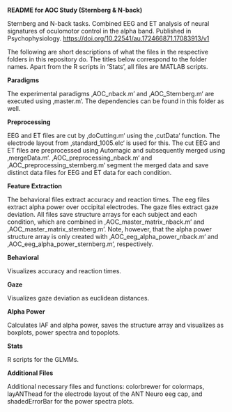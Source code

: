 **README for AOC Study (Sternberg & N-back)**

Sternberg and N-back tasks. Combined EEG and ET analysis of neural signatures of oculomotor control in the alpha band. Published in Psychophysiology. https://doi.org/10.22541/au.172466871.17083913/v1


The following are short descriptions of what the files in the respective folders in this repository do. The titles below correspond to the folder names. Apart from the R scripts in ’Stats’, all files are MATLAB scripts.

**Paradigms**

The experimental paradigms ‚AOC_nback.m’ and ‚AOC_Sternberg.m‘ are executed using ‚master.m‘. The dependencies can be found in this folder as well.

**Preprocessing**

EEG and ET files are cut by ‚doCutting.m‘ using the ‚cutData‘ function. The electrode layout from ‚standard_1005.elc‘ is used for this. The cut EEG and ET files are  preprocessed using Automagic and subsequently merged using ‚mergeData.m‘. ‚AOC_preprocessing_nback.m‘ and ‚AOC_preprocessing_sternberg.m‘ segment the merged data and save distinct data files for EEG and ET data for each condition.

**Feature Extraction**

The behavioral files extract accuracy and reaction times. The eeg files extract alpha power over occipital electrodes. The gaze files extract gaze deviation. All files save structure arrays for each subject and each condition, which are combined in ,AOC_master_matrix_nback.m’ and ,AOC_master_matrix_sternberg.m’. Note, however, that the alpha power structure array is only created with ‚AOC_eeg_alpha_power_nback.m‘ and  ‚AOC_eeg_alpha_power_sternberg.m‘, respectively.

**Behavioral**

Visualizes accuracy and reaction times.

**Gaze**

Visualizes gaze deviation as euclidean distances.

**Alpha Power**

Calculates IAF and alpha power, saves the structure array and visualizes as boxplots, power spectra and topoplots.

**Stats**

R scripts for the GLMMs.

**Additional Files**

Additional necessary files and functions: colorbrewer for colormaps, layANThead for the electrode layout of the ANT Neuro eeg cap, and shadedErrorBar for the power spectra plots. 
